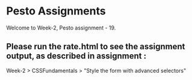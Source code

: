 # Pesto Assignments
Welcome to Week-2, Pesto assignment - 19.

## Please run the rate.html to see the assignment output, as described in assignment :
Week-2 > CSSFundamentals > "Style the form with advanced selectors"